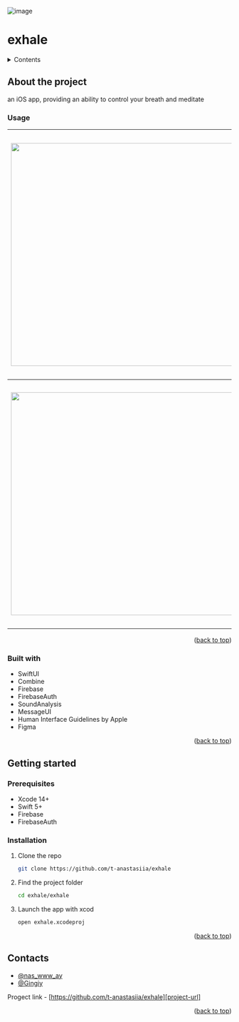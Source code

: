 ![image](https://github.com/user-attachments/assets/1baae802-55f3-4ce4-b268-ff028de8c363)<a id="readme-top"></a>

# exhale


<!-- NAVIGATION -->
<details>
  <summary>Contents</summary>
  <ol>
    <li>
      <a href="#about-the-project">About The Project</a>
      <ul>
        <li><a href="#usage">Usage</a></li>
        <li><a href="#built-with">Built With</a></li>
      </ul>
    </li>
    <li>
      <a href="#getting-started">Getting Started</a>
      <ul>
        <li><a href="#prerequisites">Prerequisites</a></li>
        <li><a href="#installation">Installation</a></li>
      </ul>
    </li>
    <li><a href="#contacts">Contacts</a></li>
  </ol>
</details>


<!-- ABOUT THE PROJECT -->
## About the project 
an iOS app, providing an ability to control your breath and meditate

### Usage
|<img src="https://github.com/user-attachments/assets/771a8d7b-53d5-4d25-a652-7d51a062ad7c" height="500px">|<img src="https://github.com/user-attachments/assets/e41f6e57-89e4-45a8-9a6a-969ec63c1656" height="500px"><p>Login screen</p>|<img src="https://github.com/user-attachments/assets/40208a9f-19e0-4583-a1c9-4d8e343e4886" height="500px"><p>Login error notification</p>|<img src="https://github.com/user-attachments/assets/514e9904-b0cb-42ba-99ef-f13a65adfb3e" height="500px"><p>Creating a new account</p>|
|---|---|---|---|
<img src="https://github.com/user-attachments/assets/6c097370-ea07-46c7-8587-94c7c3b2bba9" height="500px">|<img src="https://github.com/user-attachments/assets/fb5156ef-0d3e-4459-abbb-af44df61c473" height="500px"><p>Training</p>|<img src="https://github.com/user-attachments/assets/1ba83d8c-9ca6-45b8-8a9e-a4e1330f8785" height="500px">|<img src="https://github.com/user-attachments/assets/d3f51f31-7d3f-47d0-a068-f5e546c963bb" height="500px">|
<p align="right">(<a href="#readme-top">back to top</a>)</p>

### Built with
* SwiftUI
* Combine
* Firebase
* FirebaseAuth
* SoundAnalysis
* MessageUI
* Human Interface Guidelines by Apple
* Figma
<p align="right">(<a href="#readme-top">back to top</a>)</p>


<!-- GETTING STARTED -->
## Getting started

### Prerequisites
* Xcode 14+
* Swift 5+
* Firebase
* FirebaseAuth


### Installation
1. Clone the repo
   ```sh
   git clone https://github.com/t-anastasiia/exhale
   ```
2. Find the project folder
   ```sh
   cd exhale/exhale
   ```
3. Launch the app with xcod
   ```sh
   open exhale.xcodeproj
   ```
<p align="right">(<a href="#readme-top">back to top</a>)</p>


<!-- CONTACTS -->
## Contacts
* [@nas_www_ay](https://t.me/nas_www_ay)
* [@Gingiy](https://t.me/Gingiy)

Progect link - [https://github.com/t-anastasiia/exhale][project-url]
<p align="right">(<a href="#readme-top">back to top</a>)</p>


<!-- MARKDOWN LINKS & IMAGES -->
[project-url]: https://github.com/t-anastasiia/exhale
